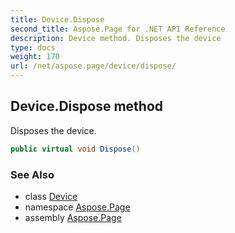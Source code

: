 ```yaml
---
title: Device.Dispose
second_title: Aspose.Page for .NET API Reference
description: Device method. Disposes the device
type: docs
weight: 170
url: /net/aspose.page/device/dispose/
---
```

## Device.Dispose method

Disposes the device.

```csharp
public virtual void Dispose()
```

### See Also

* class [Device](../)
* namespace [Aspose.Page](../../device/)
* assembly [Aspose.Page](../../../)


